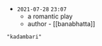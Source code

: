 - `2021-07-28`  `23:07`
	- a romantic play
	- author - [[banabhatta]]

```query 2021-12-31 00:55
"kadambari"
```
